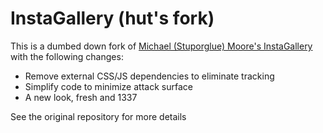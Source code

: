 # InstaGallery (hut's fork)

This is a dumbed down fork of [Michael (Stuporglue) Moore's InstaGallery](https://github.com/stuporglue/InstaGallery) with the following changes:

- Remove external CSS/JS dependencies to eliminate tracking
- Simplify code to minimize attack surface
- A new look, fresh and 1337

See the original repository for more details
